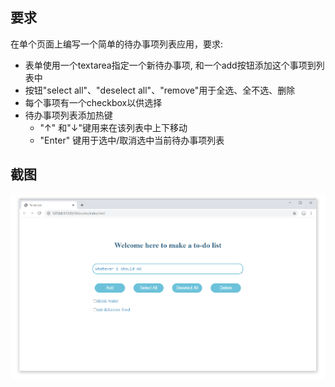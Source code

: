 ## 要求
在单个页面上编写一个简单的待办事项列表应用，要求:
- 表单使用一个textarea指定一个新待办事项, 和一个add按钮添加这个事项到列表中
- 按钮"select all"、"deselect all"、"remove"用于全选、全不选、删除
- 每个事项有一个checkbox以供选择
- 待办事项列表添加热键
  - "↑" 和"↓"键用来在该列表中上下移动 
  - "Enter" 键用于选中/取消选中当前待办事项列表

## 截图
![](./screenshots/img.png)
